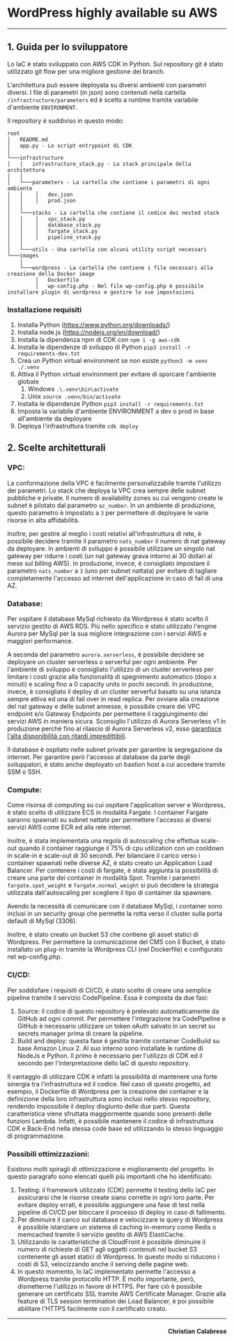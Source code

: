 # WordPress highly available su AWS
___
## 1. Guida per lo sviluppatore
Lo IaC è stato sviluppato con AWS CDK in Python.
Sul repository git è stato utilizzato git flow per una migliore gestione dei branch.

L'architettura può essere deployata su diversi ambienti con parametri diversi.
I file di parametri (in json) sono contenuti nella cartella `/infrastructure/parameters` ed è scelto a runtime tramite variabile d'ambiente `ENVIRONMENT`.

Il repository è suddiviso in questo modo:
```
root
│   README.md
│   app.py - Lo script entrypoint di CDK
│
└───infrastructure
│   │   infrastructure_stack.py - Lo stack principale della architettura
│   │
│   └───parameters - La cartella che contiene i parametri di ogni ambiente
│   │    │   dev.json
│   │    │   prod.json
│   │
│   └───stacks - La cartella che contiene il codice dei nested stack
│   │    │   vpc_stack.py
│   │    │   database_stack.py
│   │    │   fargate_stack.py
│   │    │   pipeline_stack.py
│   │
│   └───utils - Una cartella con alcuni utility script necessari
└───images
    │
    └───wordpress - La cartella che contiene i file necessari alla creazione della Docker image
         │   Dockerfile
         │   wp-config.php - Nel file wp-config.php è possibile installare plugin di wordpress e gestire le sue impostazioni
```

### Installazione requisiti
1. Installa Python (https://www.python.org/downloads/)
2. Installa node.js (https://nodejs.org/en/download/)
3. Installa la dipendenza npm di CDK con `npm i -g aws-cdk`
4. Installa le dipendenze di sviluppo di Python `pip3 install -r requirements-dev.txt`
5. Crea un Python virtual environment se non esiste `python3 -m venv ./.venv`
6. Attiva il Python virtual environment per evitare di sporcare l'ambiente globale
   1. Windows `.\.venv\bin\activate`
   2. Unix `source .venv/bin/activate`
7. Installa le dipendenze Python `pip3 install -r requirements.txt`
8. Imposta la variabile d'ambiente ENVIRONMENT a dev o prod in base all'ambiente da deployare
9. Deploya l'infrastruttura tramite `cdk deploy`

## 2. Scelte architetturali
### VPC:
La conformazione della VPC è facilmente personalizzabile tramite l'utilizzo dei parametri.
Lo stack che deploya la VPC crea sempre delle subnet pubbliche e private.
Il numero di availability zones su cui vengono create le subnet è pilotato dal parametro `az_number`.
In un ambiente di produzione, questo parametro è impostato a `3` per permettere di deployare le varie risorse in alta affidabilità.

Inoltre, per gestire al meglio i costi relativi all'infrastruttura di rete, è possibile decidere tramite il parametro `nats_number` il numero di nat gateway da deployare.
In ambienti di sviluppo è possibile utilizzare un singolo nat gateway per ridurre i costi (un nat gateway grava intorno ai 30 dollari al mese sul billing AWS).
In produzione, invece, è consigliato impostare il parametro `nats_number` a `3` (uno per subnet nattata) per evitare di tagliare completamente l'accesso ad internet dell'applicazione in caso di fail di una AZ.

### Database:
Per ospitare il database MySql richiesto da Wordpress è stato scelto il servizio gestito di AWS RDS. Più nello specifico è stato utilizzato l'engine Aurora per MySql per la sua migliore integrazione con i servizi AWS e maggiori performance.

A seconda del parametro `aurora.serverless`, è possibile decidere se deployare un cluster serverless o serverful per ogni ambiente.
Per l'ambiente di sviluppo è consigliato l'utilizzo di un cluster serverless per limitare i costi grazie alla funzionalità di spegnimento automatico (dopo x minuti) e scaling fino a 0 capacity units in pochi secondi.
In produzione, invece, è consigliato il deploy di un cluster serverful basato su una istanza sempre attiva ed una di fail over in read replica.
Per ovviare alla creazione del nat gateway e delle subnet annesse, è possibile creare dei VPC endpoint e/o Gateway Endpoints per permettere il raggiungimento dei servizi AWS in maniera sicura.
Sconsiglio l'utilizzo di Aurora Serverless v1 in produzione perché fino al rilascio di Aurora Serverless v2, esso [garantisce l'alta disponibilità con ritardi impredittibili](https://docs.aws.amazon.com/AmazonRDS/latest/AuroraUserGuide/aurora-serverless.how-it-works.html#aurora-serverless.failover).

Il database è ospitato nelle subnet private per garantire la segregazione da internet. Per garantire però l'accesso al database da parte degli sviluppatori, è stato anche deployato un bastion host a cui accedere tramite SSM o SSH.
### Compute:
Come risorsa di computing su cui ospitare l'application server e Wordpress, è stato scelto di utilizzare ECS in modalità Fargate.
I container Fargate saranno spawnati su subnet nattate per permettere l'accesso ai diversi servizi AWS come ECR ed alla rete internet.

Inoltre, è stata implementata una regola di autoscaling che effettua scale-out quando il container raggiunge il 75% di cpu utilization con un cooldown in scale-in e scale-out di 30 secondi.
Per bilanciare il carico verso i container spawnati nelle diverse AZ, è stato creato un Application Load Balancer.
Per contenere i costi di fargate, è stata aggiunta la possibilità di creare una parte dei container in modalità Spot. Tramite i parametri `fargate.spot_weight` e `fargate.normal_weight` si può decidere la strategia utilizzata dall'autoscaling per scegliere il tipo di container da spawnare.

Avendo la necessità di comunicare con il database MySql, i container sono inclusi in un security group che permette la rotta verso il cluster sulla porta default di MySql (3306).

Inoltre, è stato creato un bucket S3 che contiene gli asset statici di Wordpress. Per permettere la comunicazione del CMS con il Bucket, è stato installato un plug-in tramite la Wordpress CLI (nel Dockerfile) e configurato nel wp-config.php.

### CI/CD:
Per soddisfare i requisiti di CI/CD, è stato scelto di creare una semplice pipeline tramite il servizio CodePipeline.
Essa è composta da due fasi:
   1. Source: il codice di questo repository è prelevato automaticamente da GitHub ad ogni commit. Per permettere l'integrazione tra CodePipeline e GitHub è necessario utilizzare un token oAuth salvato in un secret su secrets manager prima di creare la pipeline.
   2. Build and deploy: questa fase è gestita tramite container CodeBuild su base Amazon Linux 2. Al suo interno sono installate le runtime di NodeJs e Python. Il primo è necessario per l'utilizzo di CDK ed il secondo per l'interpretazione dello IaC di questo repository. 
   
Il vantaggio di utilizzare CDK è infatti la possibilità di mantenere una forte sinergia tra l'infrastruttura ed il codice.
Nel caso di questo progetto, ad esempio, il Dockerfile di Wordpress per la creazione dei container e la definizione della loro infrastruttura sono inclusi nello stesso repository,
rendendo impossibile il deploy disgiunto delle due parti.
Questa caratteristica viene sfruttata maggiormente quando sono presenti delle funzioni Lambda. Infatti, è possibile mantenere il codice di infrastruttura CDK e Back-End nella stessa code base ed utilizzando lo stesso linguaggio di programmazione.

### Possibili ottimizzazioni:
Esistono molti spiragli di ottimizzazione e miglioramento del progetto.
In questo paragrafo sono elencati quelli più importanti che ho identificato:
   1. Testing: il framework utilizzato (CDK) permette il testing dello IaC per assicurarsi che le risorse create siano corrette in ogni loro parte. Per evitare deploy errati, è possibile aggiungere una fase di test nella pipeline di CI/CD per bloccare il processo di deploy in caso di fallimento.
   2. Per diminuire il carico sul database e velocizzare le query di Wordpress è possibile istanziare un sistema di caching in-memory come Redis o memcached tramite il servizio gestito di AWS ElastiCache.
   3. Utilizzando le caratteristiche di CloudFront è possibile diminuire il numero di richieste di GET agli oggetti contenuti nel bucket S3 contenente gli asset statici di Wordpress. In questo modo si riducono i costi di S3, velocizzando anche il serving delle pagine web.
   4. In questo momento, lo IaC implementato permette l'accesso a Wordpress tramite protocollo HTTP. È molto importante, però, dismetterne l'utilizzo in favore di HTTPS. Per fare ciò è possibile generare un certificato SSL tramite AWS Certificate Manager. Grazie alla feature di TLS session termination dei Load Balancer, è poi possibile abilitare l'HTTPS facilmente con il certificato creato.

___
<h4 style="text-align: right">Christian Calabrese</h4>